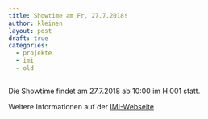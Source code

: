 ```yaml
---
title: Showtime am Fr, 27.7.2018!
author: kleinen
layout: post
draft: true
categories:
  - projekte
  - imi
  - old
---
```


Die Showtime findet am 27.7.2018 ab 10:00 im H 001 statt.

Weitere Informationen auf der [IMI-Webseite](https://imi-bachelor.htw-berlin.de/studium/projekte/showtime-und-projekte-im-sommersemester-2018/)

